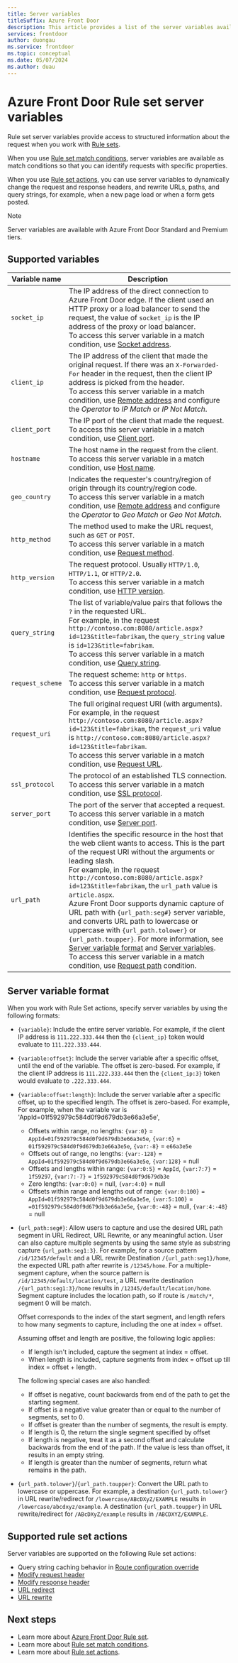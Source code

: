 ```yaml
---
title: Server variables
titleSuffix: Azure Front Door
description: This article provides a list of the server variables available in Azure Front Door rule sets.
services: frontdoor
author: duongau
ms.service: frontdoor
ms.topic: conceptual
ms.date: 05/07/2024
ms.author: duau
---
```


# Azure Front Door Rule set server variables

Rule set server variables provide access to structured information about the request when you work with [Rule sets](front-door-rules-engine.md?toc=%2fazure%2ffrontdoor%2fstandard-premium%2ftoc.json).

When you use [Rule set match conditions](rules-match-conditions.md), server variables are available as match conditions so that you can identify requests with specific properties.

When you use [Rule set actions](front-door-rules-engine-actions.md), you can use server variables to dynamically change the request and response headers, and rewrite URLs, paths, and query strings, for example, when a new page load or when a form gets posted.

> [!NOTE]
> Server variables are available with Azure Front Door Standard and Premium tiers.

## Supported variables

| Variable name | Description |
|-|-|
| `socket_ip`      | The IP address of the direct connection to Azure Front Door edge. If the client used an HTTP proxy or a load balancer to send the request, the value of `socket_ip` is the IP address of the proxy or load balancer.<br/> To access this server variable in a match condition, use [Socket address](rules-match-conditions.md?toc=%2fazure%2ffrontdoor%2fstandard-premium%2ftoc.json#socket-address). |
| `client_ip`      | The IP address of the client that made the original request. If there was an `X-Forwarded-For` header in the request, then the client IP address is picked from the header.<br />To access this server variable in a match condition, use [Remote address](rules-match-conditions.md?toc=%2fazure%2ffrontdoor%2fstandard-premium%2ftoc.json#remote-address) and configure the *Operator* to *IP Match* or *IP Not Match*. |
| `client_port`    | The IP port of the client that made the request. <br/> To access this server variable in a match condition, use [Client port](rules-match-conditions.md?toc=%2fazure%2ffrontdoor%2fstandard-premium%2ftoc.json#client-port).|
| `hostname`       | The host name in the request from the client. <br/> To access this server variable in a match condition, use [Host name](rules-match-conditions.md?toc=%2fazure%2ffrontdoor%2fstandard-premium%2ftoc.json#host-name).|
| `geo_country`    | Indicates the requester's country/region of origin through its country/region code. <br/> To access this server variable in a match condition, use [Remote address](rules-match-conditions.md?toc=%2fazure%2ffrontdoor%2fstandard-premium%2ftoc.json#remote-address) and configure the *Operator* to *Geo Match* or *Geo Not Match*.|
| `http_method`    | The method used to make the URL request, such as `GET` or `POST`.<br/> To access this server variable in a match condition, use [Request method](rules-match-conditions.md?toc=%2fazure%2ffrontdoor%2fstandard-premium%2ftoc.json#request-method).|
| `http_version`   | The request protocol. Usually `HTTP/1.0`, `HTTP/1.1`, or `HTTP/2.0`.<br/> To access this server variable in a match condition, use [HTTP version](rules-match-conditions.md?toc=%2fazure%2ffrontdoor%2fstandard-premium%2ftoc.json#http-version).|
| `query_string`   | The list of variable/value pairs that follows the `?` in the requested URL.<br />For example, in the request `http://contoso.com:8080/article.aspx?id=123&title=fabrikam`, the `query_string` value is `id=123&title=fabrikam`.<br/> To access this server variable in a match condition, use [Query string](rules-match-conditions.md?toc=%2fazure%2ffrontdoor%2fstandard-premium%2ftoc.json#query-string).|
| `request_scheme` | The request scheme: `http` or `https`.<br/> To access this server variable in a match condition, use [Request protocol](rules-match-conditions.md?toc=%2fazure%2ffrontdoor%2fstandard-premium%2ftoc.json#request-protocol).|
| `request_uri`    | The full original request URI (with arguments).<br />For example, in the request `http://contoso.com:8080/article.aspx?id=123&title=fabrikam`, the `request_uri` value is `http://contoso.com:8080/article.aspx?id=123&title=fabrikam`.<br/> To access this server variable in a match condition, use [Request URL](rules-match-conditions.md?toc=%2fazure%2ffrontdoor%2fstandard-premium%2ftoc.json#request-url).|
| `ssl_protocol`   | The protocol of an established TLS connection.<br/> To access this server variable in a match condition, use [SSL protocol](rules-match-conditions.md?toc=%2fazure%2ffrontdoor%2fstandard-premium%2ftoc.json#ssl-protocol).|
| `server_port`    | The port of the server that accepted a request.<br/> To access this server variable in a match condition, use [Server port](rules-match-conditions.md?toc=%2fazure%2ffrontdoor%2fstandard-premium%2ftoc.json#server-port).|
| `url_path`       | Identifies the specific resource in the host that the web client wants to access. This is the part of the request URI without the arguments or leading slash.<br />For example, in the request `http://contoso.com:8080/article.aspx?id=123&title=fabrikam`, the `url_path` value is `article.aspx`. <br /> Azure Front Door supports dynamic capture of URL path with `{url_path:seg#}` server variable, and converts URL path to lowercase or uppercase with `{url_path.tolower}` or `{url_path.toupper}`. For more information, see [Server variable format](#server-variable-format) and [Server variables](rule-set-server-variables.md). <br/> To access this server variable in a match condition, use [Request path](rules-match-conditions.md#request-path) condition. |

## Server variable format 

When you work with Rule Set actions, specify server variables by using the following formats:

* `{variable}`: Include the entire server variable. For example, if the client IP address is `111.222.333.444` then the `{client_ip}` token would evaluate to `111.222.333.444`.
* `{variable:offset}`: Include the server variable after a specific offset, until the end of the variable. The offset is zero-based. For example, if the client IP address is `111.222.333.444` then the `{client_ip:3}` token would evaluate to `.222.333.444`.
* `{variable:offset:length}`: Include the server variable after a specific offset, up to the specified length. The offset is zero-based. For example, For example, when the variable var is 'AppId=01f592979c584d0f9d679db3e66a3e5e', 
    * Offsets within range, no lengths: `{var:0}` = `AppId=01f592979c584d0f9d679db3e66a3e5e`, `{var:6}` = `01f592979c584d0f9d679db3e66a3e5e`, `{var:-8}` = `e66a3e5e`
    * Offsets out of range, no lengths: `{var:-128}` = `AppId=01f592979c584d0f9d679db3e66a3e5e`, `{var:128}` = null
    * Offsets and lengths within range: `{var:0:5}` = `AppId`, `{var:7:7}` = `1f59297`, `{var:7:-7}` = `1f592979c584d0f9d679db3e`
    * Zero lengths: `{var:0:0}` = null,  `{var:4:0}` = null 
    * Offsets within range and lengths out of range: `{var:0:100}` = `AppId=01f592979c584d0f9d679db3e66a3e5e`, `{var:5:100}` = `=01f592979c584d0f9d679db3e66a3e5e`,  `{var:0:-48}` = null,  `{var:4:-48}` = null
* `{url_path:seg#}`: Allow users to capture and use the desired URL path segment in URL Redirect, URL Rewrite, or any meaningful action. User can also capture multiple segments by using the same style as substring capture `{url_path:seg1:3}`. For example, for a source pattern `/id/12345/default` and a URL rewrite Destination `/{url_path:seg1}/home`, the expected URL path after rewrite is `/12345/home`. For a multiple-segment capture, when the source pattern is `/id/12345/default/location/test`, a URL rewrite destination `/{url_path:seg1:3}/home` results in `/12345/default/location/home`. Segment capture includes the location path, so if route is `/match/*`, segment 0 will be match.

    Offset corresponds to the index of the start segment, and length refers to how many segments to capture, including the one at index = offset.
    
    Assuming offset and length are positive, the following logic applies:
    * If length isn't included, capture the segment at index = offset. 
    * When length is included, capture segments from index = offset up till index = offset + length.

    The following special cases are also handled:
    * If offset is negative, count backwards from end of the path to get the starting segment.
    * If offset is a negative value greater than or equal to the number of segments, set to 0.
    * If offset is greater than the number of segments, the result is empty.
    * If length is 0, the return the single segment specified by offset
    * If length is negative, treat it as a second offset and calculate backwards from the end of the path. If the value is less than offset, it results in an empty string.
    * If length is greater than the number of segments, return what remains in the path.

*  `{url_path.tolower}`/`{url_path.toupper}`: Convert the URL path to lowercase or uppercase. For example, a destination `{url_path.tolower}` in URL rewrite/redirect for `/lowercase/ABcDXyZ/EXAMPLE` results in `/lowercase/abcdxyz/example`. A destination `{url_path.toupper}` in URL rewrite/redirect for `/ABcDXyZ/example` results in `/ABCDXYZ/EXAMPLE`.
     
## Supported rule set actions

Server variables are supported on the following Rule set actions:

* Query string caching behavior in [Route configuration override](front-door-rules-engine-actions.md?toc=%2fazure%2ffrontdoor%2fstandard-premium%2ftoc.json#RouteConfigurationOverride)
* [Modify request header](front-door-rules-engine-actions.md?toc=%2fazure%2ffrontdoor%2fstandard-premium%2ftoc.json#ModifyRequestHeader)
* [Modify response header](front-door-rules-engine-actions.md?toc=%2fazure%2ffrontdoor%2fstandard-premium%2ftoc.json#ModifyResponseHeader)
* [URL redirect](front-door-rules-engine-actions.md?toc=%2fazure%2ffrontdoor%2fstandard-premium%2ftoc.json#UrlRedirect)
* [URL rewrite](front-door-rules-engine-actions.md?toc=%2fazure%2ffrontdoor%2fstandard-premium%2ftoc.json#UrlRewrite)

## Next steps

* Learn more about [Azure Front Door Rule set](front-door-rules-engine-actions.md).
* Learn more about [Rule set match conditions](rules-match-conditions.md).
* Learn more about [Rule set actions](front-door-rules-engine-actions.md).
